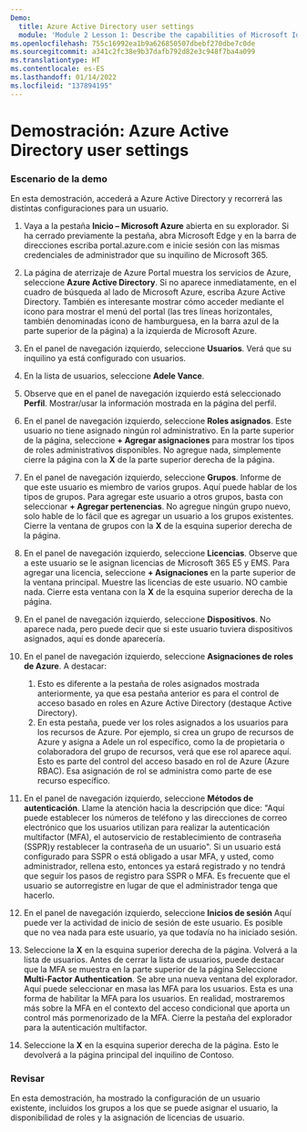 ```yaml
---
Demo:
  title: Azure Active Directory user settings
  module: 'Module 2 Lesson 1: Describe the capabilities of Microsoft Identity and access management solutions: Explore the services and identity types of Azure AD'
ms.openlocfilehash: 755c16992ea1b9a626850507dbebf270dbe7c0de
ms.sourcegitcommit: a341c2fc38e9b37dafb792d82e3c948f7ba4a099
ms.translationtype: HT
ms.contentlocale: es-ES
ms.lasthandoff: 01/14/2022
ms.locfileid: "137894195"
---
```

# <a name="demo-azure-active-directory-user-settings"></a>Demostración: Azure Active Directory user settings

### <a name="demo-scenario"></a>Escenario de la demo

En esta demostración, accederá a Azure Active Directory y recorrerá las distintas configuraciones para un usuario.

1. Vaya a la pestaña **Inicio – Microsoft Azure** abierta en su explorador.  Si ha cerrado previamente la pestaña, abra Microsoft Edge y en la barra de direcciones escriba portal.azure.com e inicie sesión con las mismas credenciales de administrador que su inquilino de Microsoft 365.

1. La página de aterrizaje de Azure Portal muestra los servicios de Azure, seleccione **Azure Active Directory**. Si no aparece inmediatamente, en el cuadro de búsqueda al lado de Microsoft Azure, escriba Azure Active Directory.  También es interesante mostrar cómo acceder mediante el icono para mostrar el menú del portal (las tres líneas horizontales, también denominadas icono de hamburguesa, en la barra azul de la parte superior de la página) a la izquierda de Microsoft Azure.

1. En el panel de navegación izquierdo, seleccione **Usuarios**. Verá que su inquilino ya está configurado con usuarios.

1. En la lista de usuarios, seleccione **Adele Vance**.

1. Observe que en el panel de navegación izquierdo está seleccionado **Perfil**.  Mostrar/usar la información mostrada en la página del perfil.

1. En el panel de navegación izquierdo, seleccione **Roles asignados**.  Este usuario no tiene asignado ningún rol administrativo.  En la parte superior de la página, seleccione **+ Agregar asignaciones** para mostrar los tipos de roles administrativos disponibles.  No agregue nada, simplemente cierre la página con la **X** de la parte superior derecha de la página.

1. En el panel de navegación izquierdo, seleccione **Grupos**.  Informe de que este usuario es miembro de varios grupos.  Aquí puede hablar de los tipos de grupos.  Para agregar este usuario a otros grupos, basta con seleccionar **+ Agregar pertenencias**.  No agregue ningún grupo nuevo, solo hable de lo fácil que es agregar un usuario a los grupos existentes. Cierre la ventana de grupos con la **X** de la esquina superior derecha de la página.

1. En el panel de navegación izquierdo, seleccione **Licencias**. Observe que a este usuario se le asignan licencias de Microsoft 365 E5 y EMS.  Para agregar una licencia, seleccione **+ Asignaciones** en la parte superior de la ventana principal.  Muestre las licencias de este usuario. NO cambie nada.  Cierre esta ventana con la **X** de la esquina superior derecha de la página.

1. En el panel de navegación izquierdo, seleccione **Dispositivos**.  No aparece nada, pero puede decir que si este usuario tuviera dispositivos asignados, aquí es donde aparecería.

1. En el panel de navegación izquierdo, seleccione **Asignaciones de roles de Azure**.  A destacar:
    1. Esto es diferente a la pestaña de roles asignados mostrada anteriormente, ya que esa pestaña anterior es para el control de acceso basado en roles en Azure Active Directory (destaque Active Directory).
    1. En esta pestaña, puede ver los roles asignados a los usuarios para los recursos de Azure. Por ejemplo, si crea un grupo de recursos de Azure y asigna a Adele un rol específico, como la de propietaria o colaboradora del grupo de recursos, verá que ese rol aparece aquí. Esto es parte del control del acceso basado en rol de Azure (Azure RBAC). Esa asignación de rol se administra como parte de ese recurso específico.

1. En el panel de navegación izquierdo, seleccione **Métodos de autenticación**.  Llame la atención hacia la descripción que dice: "Aquí puede establecer los números de teléfono y las direcciones de correo electrónico que los usuarios utilizan para realizar la autenticación multifactor (MFA), el autoservicio de restablecimiento de contraseña (SSPR)y restablecer la contraseña de un usuario". Si un usuario está configurado para SSPR o está obligado a usar MFA, y usted, como administrador, rellena esto, entonces ya estará registrado y no tendrá que seguir los pasos de registro para SSPR o MFA.  Es frecuente que el usuario se autorregistre en lugar de que el administrador tenga que hacerlo.

1. En el panel de navegación izquierdo, seleccione **Inicios de sesión**  Aquí puede ver la actividad de inicio de sesión de este usuario.  Es posible que no vea nada para este usuario, ya que todavía no ha iniciado sesión.

1. Seleccione la **X** en la esquina superior derecha de la página. Volverá a la lista de usuarios.  Antes de cerrar la lista de usuarios, puede destacar que la MFA se muestra en la parte superior de la página  Seleccione **Multi-Factor Authentication**.  Se abre una nueva ventana del explorador.  Aquí puede seleccionar en masa las MFA para los usuarios.  Esta es una forma de habilitar la MFA para los usuarios.  En realidad, mostraremos más sobre la MFA en el contexto del acceso condicional que aporta un control más pormenorizado de la MFA.  Cierre la pestaña del explorador para la autenticación multifactor.

1. Seleccione la **X** en la esquina superior derecha de la página. Esto le devolverá a la página principal del inquilino de Contoso.

### <a name="review"></a>Revisar

En esta demostración, ha mostrado la configuración de un usuario existente, incluidos los grupos a los que se puede asignar el usuario, la disponibilidad de roles y la asignación de licencias de usuario.